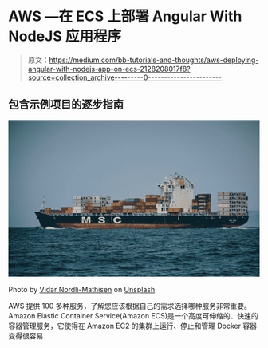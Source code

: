 # AWS —在 ECS 上部署 Angular With NodeJS 应用程序

> 原文：<https://medium.com/bb-tutorials-and-thoughts/aws-deploying-angular-with-nodejs-app-on-ecs-2128208017f8?source=collection_archive---------0----------------------->

## 包含示例项目的逐步指南

![](img/5b08a9df710696fa77ebd02286aeefdf.png)

Photo by [Vidar Nordli-Mathisen](https://unsplash.com/@vidarnm?utm_source=medium&utm_medium=referral) on [Unsplash](https://unsplash.com?utm_source=medium&utm_medium=referral)

AWS 提供 100 多种服务，了解您应该根据自己的需求选择哪种服务非常重要。Amazon Elastic Container Service(Amazon ECS)是一个高度可伸缩的、快速的容器管理服务，它使得在 Amazon EC2 的集群上运行、停止和管理 Docker 容器变得很容易
